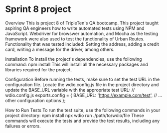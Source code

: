 # Sprint 8 project
Overview
This is project 8 of TripleTen's QA bootcamp. This project taught aspiring QA engineers how to write automated tests using NPM and JavaScript. 
Webdriver for browswer automation, and Mocha as the testing framework were also used to test the functionality of Urban Routes.
Functionality that was tested included: Setting the address, adding a credit card, writing a message for the driver, among others.


Installation
To install the project's dependencies, use the following command:
npm install
This will install all the necessary packages and libraries required for the project.

Configuration
Before running the tests, make sure to set the test URL in the configuration file. Locate the wdio.config.js file in the project directory and update the BASE_URL variable with the appropriate test URL:
// wdio.config.js
exports.config = {
    BASE_URL: 'https://example.com/test',
    // ... other configuration options
};

How to Run Tests
To run the test suite, use the following commands in your project directory: 
npm install
npx wdio run ./path/to/wdio/file
These commands will execute the tests and provide the test results, including any failures or errors.
